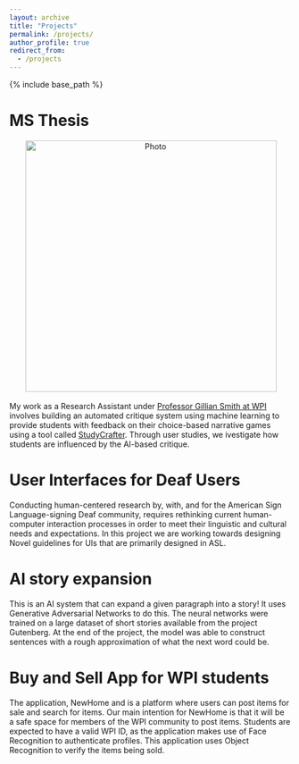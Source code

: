 ```yaml
---
layout: archive
title: "Projects"
permalink: /projects/
author_profile: true
redirect_from:
  - /projects
---
```


{% include base_path %}

MS Thesis
=====

<p align="center">
  <img src="https://shruti-mahajan.github.io/images/StudyCrafterLogo.png?raw=true" alt="Photo" style="width: 450px;"/> 
</p>

My work as a Research Assistant under [Professor Gillian Smith at WPI](http://sokath.com/home/) involves building an automated critique system using machine learning to provide students with feedback on their choice-based narrative games using a tool called [StudyCrafter](https://studycrafter.com/). Through user studies, we ivestigate how students are influenced by the AI-based critique. 

User Interfaces for Deaf Users
=====
Conducting human-centered research by, with, and for the American Sign Language-signing Deaf community, requires rethinking current human-computer interaction processes in order to meet their linguistic and cultural needs and expectations. In this project we are working towards designing Novel guidelines for UIs that are primarily designed in ASL. 

AI story expansion
=====

This is an AI system that can expand a given paragraph into a story!
It uses Generative Adversarial Networks to do this.
The neural networks were trained on a large dataset of short stories available from the project Gutenberg. 
At the end of the project, the model was able to construct sentences with a rough approximation of what the next word could be.

Buy and Sell App for WPI students
=====
The application, NewHome and is a platform where users can post items for sale and search for items. Our main intention for NewHome is that it will be a safe space for members of the WPI community to post items. Students are expected to have a valid WPI ID, as the application makes use of Face Recognition to authenticate profiles. This application uses Object Recognition to verify the items being sold. 


